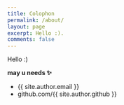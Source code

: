 ```yaml
---
title: Colophon
permalink: /about/
layout: page
excerpt: Hello :).
comments: false
---
```


Hello :)

**may u needs ✨**

- {{ site.author.email }}
- github.com/{{ site.author.github }}
